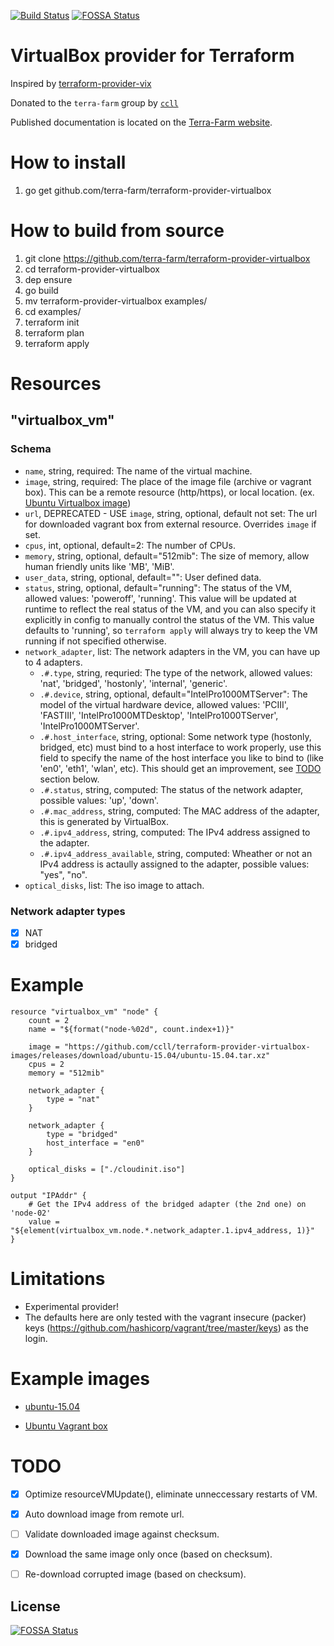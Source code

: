 [![Build Status](https://travis-ci.org/terra-farm/terraform-provider-virtualbox.svg?branch=master)](https://travis-ci.org/terra-farm/terraform-provider-virtualbox)
[![FOSSA Status](https://app.fossa.io/api/projects/git%2Bgithub.com%2Fterra-farm%2Fterraform-provider-virtualbox.svg?type=shield)](https://app.fossa.io/projects/git%2Bgithub.com%2Fterra-farm%2Fterraform-provider-virtualbox?ref=badge_shield)

# VirtualBox provider for Terraform

Inspired by [terraform-provider-vix](https://github.com/hooklift/terraform-provider-vix)

Donated to the `terra-farm` group by [`ccll`](https://github.com/ccll)

Published documentation is located on the [Terra-Farm website](https://terra-farm.github.io/provider-virtualbox/).

# How to install

1. go get github.com/terra-farm/terraform-provider-virtualbox

# How to build from source

1. git clone https://github.com/terra-farm/terraform-provider-virtualbox
1. cd terraform-provider-virtualbox
1. dep ensure
1. go build
1. mv terraform-provider-virtualbox examples/
1. cd examples/
1. terraform init
1. terraform plan
1. terraform apply

# Resources

## "virtualbox_vm"

### Schema

- `name`, string, required: The name of the virtual machine.
- `image`, string, required: The place of the image file (archive or vagrant box).
  This can be a remote resource (http/https), or local location. (ex. [Ubuntu Virtualbox image](https://github.com/ccll/terraform-provider-virtualbox-images/releases))
- `url`, DEPRECATED - USE `image`, string, optional, default not set: The url for downloaded vagrant box from external resource. Overrides `image` if set.
- `cpus`, int, optional, default=2: The number of CPUs.
- `memory`, string, optional, default="512mib": The size of memory, allow human friendly units like 'MB', 'MiB'.
- `user_data`, string, optional, default="": User defined data.
- `status`, string, optional, default="running": The status of the VM, allowed values: 'poweroff', 'running'. This value will be updated at runtime to reflect the real status of the VM, and you can also specify it explicitly in config to manually control the status of the VM. This value defaults to 'running', so `terraform apply` will always try to keep the VM running if not specified otherwise.
- `network_adapter`, list: The network adapters in the VM, you can have up to 4 adapters.
  - `.#.type`, string, requried: The type of the network, allowed values: 'nat', 'bridged', 'hostonly', 'internal', 'generic'.
  - `.#.device`, string, optional, default="IntelPro1000MTServer": The model of the virtual hardware device, allowed values: 'PCIII', 'FASTIII', 'IntelPro1000MTDesktop', 'IntelPro1000TServer', 'IntelPro1000MTServer'.
  - `.#.host_interface`, string, optional: Some network type (hostonly, bridged, etc) must bind to a host interface to work properly, use this field to specify the name of the host interface you like to bind to (like 'en0', 'eth1', 'wlan', etc). This should get an improvement, see [TODO](#todo) section below.
  - `.#.status`, string, computed: The status of the network adapter, possible values: 'up', 'down'.
  - `.#.mac_address`, string, computed: The MAC address of the adapter, this is generated by VirtualBox.
  - `.#.ipv4_address`, string, computed: The IPv4 address assigned to the adapter.
  - `.#.ipv4_address_available`, string, computed: Wheather or not an IPv4 address is actaully assigned to the adapter, possible values: "yes", "no".
- `optical_disks`, list: The iso image to attach.

### Network adapter types

- [x] NAT
- [x] bridged

# Example

```hcl
resource "virtualbox_vm" "node" {
    count = 2
    name = "${format("node-%02d", count.index+1)}"

    image = "https://github.com/ccll/terraform-provider-virtualbox-images/releases/download/ubuntu-15.04/ubuntu-15.04.tar.xz"
    cpus = 2
    memory = "512mib"

    network_adapter {
        type = "nat"
    }

    network_adapter {
        type = "bridged"
        host_interface = "en0"
    }

    optical_disks = ["./cloudinit.iso"]
}

output "IPAddr" {
    # Get the IPv4 address of the bridged adapter (the 2nd one) on 'node-02'
    value = "${element(virtualbox_vm.node.*.network_adapter.1.ipv4_address, 1)}"
}

```

# Limitations

- Experimental provider!
- The defaults here are only tested with the vagrant insecure (packer) keys (https://github.com/hashicorp/vagrant/tree/master/keys) as the login.

# Example images

- [ubuntu-15.04](https://github.com/ccll/terraform-provider-virtualbox-images/releases/tag/ubuntu-15.04)

- [Ubuntu Vagrant box](https://vagrantcloud.com/ubuntu/boxes/trusty64/versions/20180206.0.0/providers/virtualbox.box)

# TODO

- [x] Optimize resourceVMUpdate(), eliminate unneccessary restarts of VM.
- [x] Auto download image from remote url.
- [ ] Validate downloaded image against checksum.
- [x] Download the same image only once (based on checksum).
- [ ] Re-download corrupted image (based on checksum).



## License
[![FOSSA Status](https://app.fossa.io/api/projects/git%2Bgithub.com%2Fterra-farm%2Fterraform-provider-virtualbox.svg?type=large)](https://app.fossa.io/projects/git%2Bgithub.com%2Fterra-farm%2Fterraform-provider-virtualbox?ref=badge_large)
